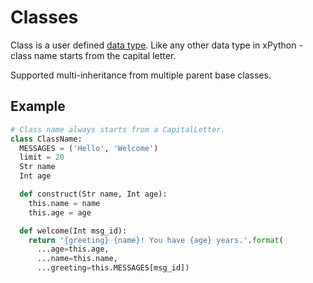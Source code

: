 # Classes

Class is a user defined [data type](DataTypes.md).
Like any other data type in xPython - class name starts from the capital letter.

Supported multi-inheritance from multiple parent base classes.

## Example

```python
# Class name always starts from a CapitalLetter.
class ClassName:
  MESSAGES = ('Hello', 'Welcome')
  limit = 20
  Str name
  Int age

  def construct(Str name, Int age):
    this.name = name
    this.age = age

  def welcome(Int msg_id):
    return '{greeting} {name}! You have {age} years.'.format(
      ...age=this.age,
      ...name=this.name,
      ...greeting=this.MESSAGES[msg_id])
```
